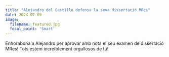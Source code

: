 ```yaml
---
title: "Alejandro del Castillo defensa la seva dissertació MRes"
date: 2024-07-09
image:
  filename: featured.jpg
  focal_point: 'Smart'
---
```


Enhorabona a Alejandro per aprovar amb nota el seu examen de dissertació MRes! Tots estem increïblement orgullosos de tu!